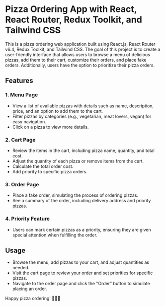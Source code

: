 # Pizza Ordering App with React, React Router, Redux Toolkit, and Tailwind CSS

This is a pizza ordering web application built using React.js, React Router v6.4, Redux Toolkit, and Tailwind CSS. The goal of this project is to create a user-friendly interface that allows users to browse a menu of delicious pizzas, add them to their cart, customize their orders, and place fake orders. Additionally, users have the option to prioritize their pizza orders.

## Features

### 1. Menu Page
- View a list of available pizzas with details such as name, description, price, and an option to add them to the cart.
- Filter pizzas by categories (e.g., vegetarian, meat lovers, vegan) for easy navigation.
- Click on a pizza to view more details.

### 2. Cart Page
- Review the items in the cart, including pizza name, quantity, and total cost.
- Adjust the quantity of each pizza or remove items from the cart.
- Calculate the total order cost.
- Add priority to specific pizza orders.

### 3. Order Page
- Place a fake order, simulating the process of ordering pizzas.
- See a summary of the order, including delivery address and priority pizzas.

### 4. Priority Feature
- Users can mark certain pizzas as a priority, ensuring they are given special attention when fulfilling the order.



## Usage

- Browse the menu, add pizzas to your cart, and adjust quantities as needed.
- Visit the cart page to review your order and set priorities for specific pizzas.
- Navigate to the order page and click the "Order" button to simulate placing an order.


Happy pizza ordering! 🍕🛒🚀
